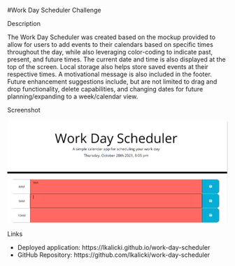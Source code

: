 #Work Day Scheduler Challenge

Description

The Work Day Scheduler was created based on the mockup provided to allow for users to add events to their calendars based on specific times throughout the day, while also leveraging color-coding to indicate past, present, and future times. The current date and time is also displayed at the top of the screen. Local storage also helps store saved events at their respective times. A motivational message is also included in the footer. Future enhancement suggestions include, but are not limited to drag and drop functionality, delete capabilities, and changing dates for future planning/expanding to a week/calendar view. 

Screenshot

 <img src="./assets/images/screenshot.png" alt="Screenshot"/>



Links
<ul>
    <li>
    Deployed application: https://lkalicki.github.io/work-day-scheduler
    </li>
    <li>
    GitHub Repository: https://github.com/lkalicki/work-day-scheduler
    </li>
</ul>